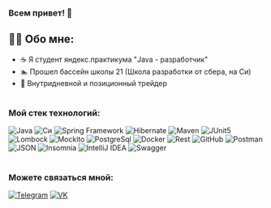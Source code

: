 ### Всем привет! 👋

## 👨‍💻 Обо мне:
* ☕ Я студент яндекс.практикума "Java - разработчик"
* 🏊 Прошел бассейн школы 21 (Школа разработки от сбера, на Си)
* 🎯 Внутридневной и позиционный трейдер <br><br>

### Мой стек технологий:
![Java](https://img.shields.io/badge/-Java_11-informational?style=for-the-badge&logo=oracle&logoColor=red)
![Cи](https://img.shields.io/badge/C-C0C0C0?style=for-the-badge&logo=C&logoColor=6296CC)
![Spring Framework](https://img.shields.io/badge/-Spring-informational?style=for-the-badge&logo=Spring&logoColor=green)
![Hibernate](https://img.shields.io/badge/-Hibernate_ORM-informational?style=for-the-badge&logo=Hibernate)
![Maven](https://img.shields.io/badge/Maven-FF0000?style=for-the-badge&logo=Apache%20Maven&logoColor=000000)
![JUnit5](https://img.shields.io/badge/JUnit5-25A162?style=for-the-badge&logo=JUnit5&logoColor=FFFFFF)
![Lombock](https://img.shields.io/badge/Lombock-B22222.svg?style=for-the-badge)
![Mockito](https://img.shields.io/badge/Mockito-9ACD32.svg?style=for-the-badge)
![PostgreSql](https://img.shields.io/badge/-PostgreSql-informational?style=for-the-badge&logo=PostgreSql&logoColor=black)
![Docker](https://img.shields.io/badge/-Docker-informational?style=for-the-badge&logo=Docker)
![Rest](https://img.shields.io/badge/-Rest_API-informational?style=for-the-badge)
![GitHub](https://img.shields.io/badge/github-%23121011.svg?style=for-the-badge&logo=github&logoColor=white)
![Postman](https://img.shields.io/badge/Postman-FF6C37?style=for-the-badge&logo=postman&logoColor=white)
![JSON](https://img.shields.io/static/v1?style=for-the-badge&message=JSON&color=000000&logo=JSON&logoColor=FFFFFF&label=)
![Insomnia](https://img.shields.io/badge/Insomnia-C0C0C0?style=for-the-badge&logo=insomnia&logoColor=5849BE)
![IntelliJ IDEA](https://img.shields.io/static/v1?style=for-the-badge&message=IntelliJ+IDEA&color=000000&logo=IntelliJ+IDEA&logoColor=FFFFFF&label=)
![Swagger](https://img.shields.io/badge/Swagger-85EA2D?style=for-the-badge&logo=Swagger&logoColor=white)<br><br>


### Можете связаться мной:
[![Telegram](https://img.shields.io/badge/-Telegram-informational?style=for-the-badge&logo=telegram)](https://t.me/SurikovDA)
[![VK](https://img.shields.io/badge/-ВКонтакте-informational?style=for-the-badge&logo=vk)](https://vk.com/surikovda)


